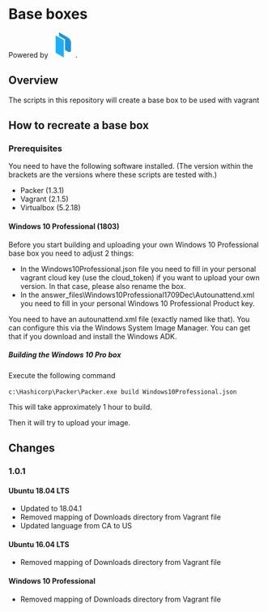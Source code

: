 # Base boxes

Powered by [![Packer](https://raw.githubusercontent.com/MartijnSips/vagrant-base-boxes/develop/logos/Packer.png "Packer")](http://www.packer.io).

## Overview

The scripts in this repository will create a base box to be used with vagrant

## How to recreate a base box

### Prerequisites

You need to have the following software installed. (The version within the brackets are the versions where these scripts are tested with.)

- Packer (1.3.1)
- Vagrant (2.1.5)
- Virtualbox (5.2.18)

#### Windows 10 Professional (1803)

Before you start building and uploading your own Windows 10 Professional base box you need to adjust 2 things:
- In the Windows10Professional.json file you need to fill in your personal vagrant cloud key (use the cloud_token) if you want to upload your own version. In that case, please also rename the box.
- In the answer_files\Windows10Professional1709Dec\Autounattend.xml you need to fill in your personal Windows 10 Professional Product key.

You need to have an autounattend.xml file (exactly named like that). You can configure this via the Windows System Image Manager. You can get that if you download and install the Windows ADK.

##### Building the Windows 10 Pro box

Execute the following command

```c:\Hashicorp\Packer\Packer.exe build Windows10Professional.json```

This will take approximately 1 hour to build.

Then it will try to upload your image.

## Changes

### 1.0.1

#### Ubuntu 18.04 LTS

- Updated to 18.04.1
- Removed mapping of Downloads directory from Vagrant file
- Updated language from CA to US

#### Ubuntu 16.04 LTS

- Removed mapping of Downloads directory from Vagrant file

#### Windows 10 Professional

- Removed mapping of Downloads directory from Vagrant file
